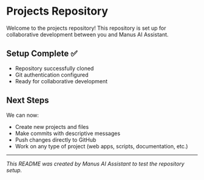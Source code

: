 # Projects Repository

Welcome to the projects repository! This repository is set up for collaborative development between you and Manus AI Assistant.

## Setup Complete ✅

- Repository successfully cloned
- Git authentication configured
- Ready for collaborative development

## Next Steps

We can now:
- Create new projects and files
- Make commits with descriptive messages
- Push changes directly to GitHub
- Work on any type of project (web apps, scripts, documentation, etc.)

---

*This README was created by Manus AI Assistant to test the repository setup.*


